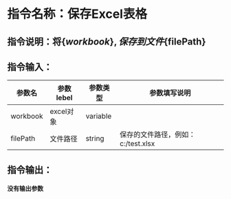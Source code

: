# 指令名称：保存Excel表格
## 指令说明：将$\{workbook\},保存到文件$\{filePath\}
## 指令输入：

 | 参数名 | 参数lebel | 参数类型 | 参数填写说明 | 
 | ------------- | ------------- | ------------- | ------------- |
 | workbook | excel对象 | variable |  |
 | filePath | 文件路径 | string | 保存的文件路径，例如：c:/test.xlsx |


## 指令输出：

#### 没有输出参数
	